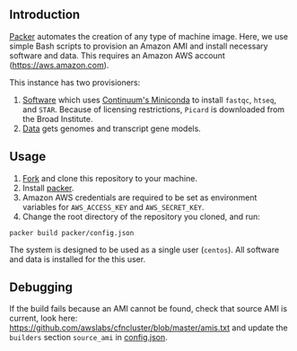 ## Introduction

[Packer](https://www.packer.io/) automates the creation of any type of machine image. Here, we use simple Bash scripts to provision an Amazon AMI and install necessary software and data. This requires an Amazon AWS account (https://aws.amazon.com).

This instance has two provisioners:

1. [Software](software_provisioner.sh) which uses [Continuum's Miniconda](https://www.continuum.io/) to install `fastqc`, `htseq`, and `STAR`. Because of licensing restrictions, `Picard` is downloaded from the Broad Institute.
2. [Data](data_provisioner.sh) gets genomes and transcript gene models.

## Usage

1. [Fork](http://help.github.com/fork-a-repo/) and clone this repository to your machine.
1. Install [packer](http://www.packer.io/docs/installation.html).
1. Amazon AWS credentials are required to be set as environment variables for `AWS_ACCESS_KEY` and `AWS_SECRET_KEY`. 
1. Change the root directory of the repository you cloned, and run:

  ```
  packer build packer/config.json
  ```

The system is designed to be used as a single user (`centos`). All software and data is installed for the this user.

## Debugging

If the build fails because an AMI cannot be found, check that source AMI is current, look here: https://github.com/awslabs/cfncluster/blob/master/amis.txt and update the `builders` section `source_ami` in [config.json](config.json).
